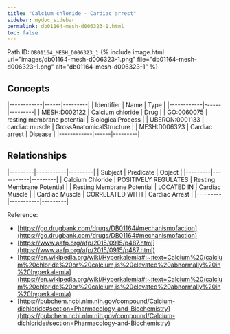 ```yaml
---
title: "Calcium chloride - Cardiac arrest"
sidebar: mydoc_sidebar
permalink: db01164-mesh-d006323-1.html
toc: false 
---
```



Path ID: `DB01164_MESH_D006323_1`
{% include image.html url="images/db01164-mesh-d006323-1.png" file="db01164-mesh-d006323-1.png" alt="db01164-mesh-d006323-1" %}

## Concepts

|------------|------|---------|
| Identifier | Name | Type    |
|------------|------|---------|
| MESH:D002122 | Calcium chloride | Drug |
| GO:0060075 | resting membrane potential | BiologicalProcess |
| UBERON:0001133 | cardiac muscle | GrossAnatomicalStructure |
| MESH:D006323 | Cardiac arrest | Disease |
|------------|------|---------|

## Relationships

|---------|-----------|---------|
| Subject | Predicate | Object  |
|---------|-----------|---------|
| Calcium Chloride | POSITIVELY REGULATES | Resting Membrane Potential |
| Resting Membrane Potential | LOCATED IN | Cardiac Muscle |
| Cardiac Muscle | CORRELATED WITH | Cardiac Arrest |
|---------|-----------|---------|

Reference: 
  - [https://go.drugbank.com/drugs/DB01164#mechanismofaction](https://go.drugbank.com/drugs/DB01164#mechanismofaction)
  - [https://www.aafp.org/afp/2015/0915/p487.html](https://www.aafp.org/afp/2015/0915/p487.html)
  - [https://en.wikipedia.org/wiki/Hyperkalemia#:~:text=Calcium%20(calcium%20chloride%20or%20calcium,is%20elevated%20abnormally%20in%20hyperkalemia](https://en.wikipedia.org/wiki/Hyperkalemia#:~:text=Calcium%20(calcium%20chloride%20or%20calcium,is%20elevated%20abnormally%20in%20hyperkalemia)
  - [https://pubchem.ncbi.nlm.nih.gov/compound/Calcium-dichloride#section=Pharmacology-and-Biochemistry](https://pubchem.ncbi.nlm.nih.gov/compound/Calcium-dichloride#section=Pharmacology-and-Biochemistry)
